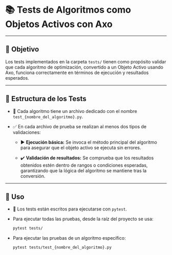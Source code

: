# 📚 Tests de Algoritmos como Objetos Activos con Axo

---

## 🎯 Objetivo

Los tests implementados en la carpeta `tests/` tienen como propósito validar que cada algoritmo de optimización, convertido a un Objeto Activo usando Axo, funciona correctamente en términos de ejecución y resultados esperados.

---

## 🧩 Estructura de los Tests

- 📄 Cada algoritmo tiene un archivo dedicado con el nombre `test_{nombre_del_algoritmo}.py`.

- ✅ En cada archivo de prueba se realizan al menos dos tipos de validaciones:

  - ▶️ **Ejecución básica:** Se invoca el método principal del algoritmo para asegurar que el objeto activo se ejecuta sin errores.

  - ✔️ **Validación de resultados:** Se comprueba que los resultados obtenidos estén dentro de rangos o condiciones esperadas, garantizando que la lógica del algoritmo se mantiene tras la conversión.

---

## 🚀 Uso

- 🧪 Los tests están escritos para ejecutarse con `pytest`.

- Para ejecutar todas las pruebas, desde la raíz del proyecto se usa:

  ```bash
  pytest tests/
  ```
- Para ejecutar las pruebas de un algoritmo específico:

  ```bash
  pytest tests/test_{nombre_del_algoritmo}.py
  ```